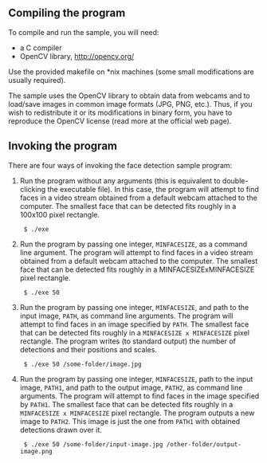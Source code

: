 ## Compiling the program

To compile and run the sample, you will need:

* a C compiler
* OpenCV library, <http://opencv.org/>

Use the provided makefile on *nix machines (some small modifications are usually required).

The sample uses the OpenCV library to obtain data from webcams and to load/save images in common image formats (JPG, PNG, etc.).
Thus, if you wish to redistribute it or its modifications in binary form, you have to reproduce the OpenCV license (read more at the official web page).

## Invoking the program

There are four ways of invoking the face detection sample program:

1. Run the program without any arguments (this is equivalent to double-clicking the executable file). In this case, the program will attempt to find faces in a video stream obtained from a default webcam attached to the computer. The smallest face that can be detected fits roughly in a 100x100 pixel rectangle.

		$ ./exe

2. Run the program by passing one integer, `MINFACESIZE`, as a command line argument. The program will attempt to find faces in a video stream obtained from a default webcam attached to the computer. The smallest face that can be detected fits roughly in a MINFACESIZExMINFACESIZE pixel rectangle.

		$ ./exe 50

3. Run the program by passing one integer, `MINFACESIZE`, and path to the input image, `PATH`, as command line arguments. The program will attempt to find faces in an image specified by `PATH`. The smallest face that can be detected fits roughly in a `MINFACESIZE x MINFACESIZE` pixel rectangle. The program writes (to standard output) the number of detections and their positions and scales.

		$ ./exe 50 /some-folder/image.jpg

4. Run the program by passing one integer, `MINFACESIZE`, path to the input image, `PATH1`, and path to the output image, `PATH2`, as command line arguments. The program will attempt to find faces in the image specified by `PATH1`. The smallest face that can be detected fits roughly in a `MINFACESIZE x MINFACESIZE` pixel rectangle. The program outputs a new image to `PATH2`. This image is just the one from `PATH1` with obtained detections drawn over it.

		$ ./exe 50 /some-folder/input-image.jpg /other-folder/output-image.png
